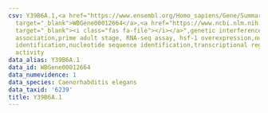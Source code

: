 ```yaml
---
csv: Y39B6A.1,<a href="https://www.ensembl.org/Homo_sapiens/Gene/Summary?db=core;g=WBGene00012664"
  target="_blank">WBGene00012664</a>,<a href="https://www.ncbi.nlm.nih.gov/pubmed/30894454"
  target="_blank"><i class="fas fa-file"></i></a>",genetic interference,functional
  association,prime adult stage, RNA-seq assay, hsf-1 overexpression,nucleotide sequence
  identification,nucleotide sequence identification,transcriptional regulation,up-regulates
  activity
data_alias: Y39B6A.1
data_id: WBGene00012664
data_numevidence: 1
data_species: Caenorhabditis elegans
data_taxid: '6239'
title: Y39B6A.1
---
```

